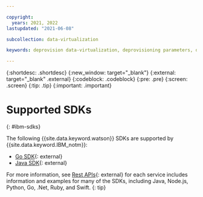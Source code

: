 ```yaml
---

copyright:
  years: 2021, 2022
lastupdated: "2021-06-08"

subcollection: data-virtualization

keywords: deprovision data-virtualization, deprovisioning parameters, delete

---
```


{:shortdesc: .shortdesc}
{:new_window: target="_blank"}
{:external: target="_blank" .external}
{:codeblock: .codeblock}
{:pre: .pre}
{:screen: .screen}
{:tip: .tip}
{:important: .important}


# Supported SDKs
{: #ibm-sdks}

The following {{site.data.keyword.watson}} SDKs are supported by {{site.data.keyword.IBM_notm}}:

* [Go SDK](https://github.com/watson-developer-cloud/go-sdk){: external}
* [Java SDK](https://github.com/IBM/data-virtualization-on-cloud-java-sdk/){: external}

For more information, see [Rest APIs](https://{DomainName}/apidocs/data-virtualization-on-cloud){: external} for each service includes information and examples for many of the SDKs, including Java, Node.js, Python, Go, .Net, Ruby, and Swift.
{: tip}
